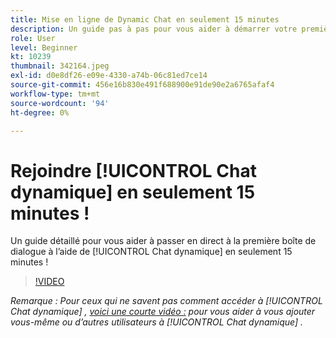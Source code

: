 ```yaml
---
title: Mise en ligne de Dynamic Chat en seulement 15 minutes
description: Un guide pas à pas pour vous aider à démarrer votre première boîte de dialogue avec Dynamic Chat en seulement 15 minutes !
role: User
level: Beginner
kt: 10239
thumbnail: 342164.jpeg
exl-id: d0e8df26-e09e-4330-a74b-06c81ed7ce14
source-git-commit: 456e16b830e491f688900e91de90e2a6765afaf4
workflow-type: tm+mt
source-wordcount: '94'
ht-degree: 0%

---
```


# Rejoindre [!UICONTROL Chat dynamique]  en seulement 15 minutes !

Un guide détaillé pour vous aider à passer en direct à la première boîte de dialogue à l’aide de [!UICONTROL Chat dynamique]  en seulement 15 minutes !

>[!VIDEO](https://video.tv.adobe.com/v/342164/?quality=12&learn=on)

*Remarque : Pour ceux qui ne savent pas comment accéder à [!UICONTROL Chat dynamique] , [voici une courte vidéo :](https://experienceleague.adobe.com/docs/marketo-learn/tutorials/dynamic-chat/user-management.html?lang=en) pour vous aider à vous ajouter vous-même ou d’autres utilisateurs à [!UICONTROL Chat dynamique] .*
